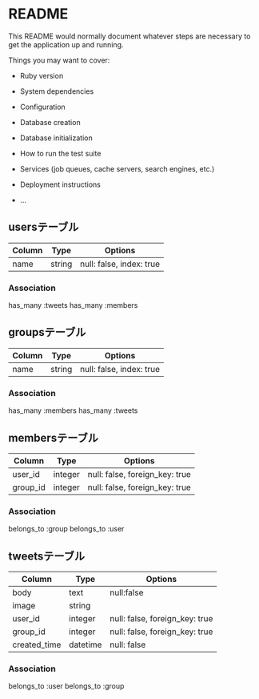 # README

This README would normally document whatever steps are necessary to get the
application up and running.

Things you may want to cover:

* Ruby version

* System dependencies

* Configuration

* Database creation

* Database initialization

* How to run the test suite

* Services (job queues, cache servers, search engines, etc.)

* Deployment instructions

* ...

## usersテーブル

|Column|Type|Options|
|------|----|-------|
|name|string|null: false, index: true|

### Association
has_many :tweets
has_many :members

## groupsテーブル

|Column|Type|Options|
|------|----|-------|
|name|string|null: false, index: true|

### Association
has_many :members
has_many :tweets


## membersテーブル

|Column|Type|Options|
|------|----|-------|
|user_id|integer|null: false, foreign_key: true|
|group_id|integer|null: false, foreign_key: true|

### Association
belongs_to :group
belongs_to :user


## tweetsテーブル

|Column|Type|Options|
|------|----|-------|
|body|text|null:false|
|image|string| |
|user_id|integer|null: false, foreign_key: true|
|group_id|integer|null: false, foreign_key: true|
|created_time|datetime|null: false|

### Association
belongs_to :user
belongs_to :group



